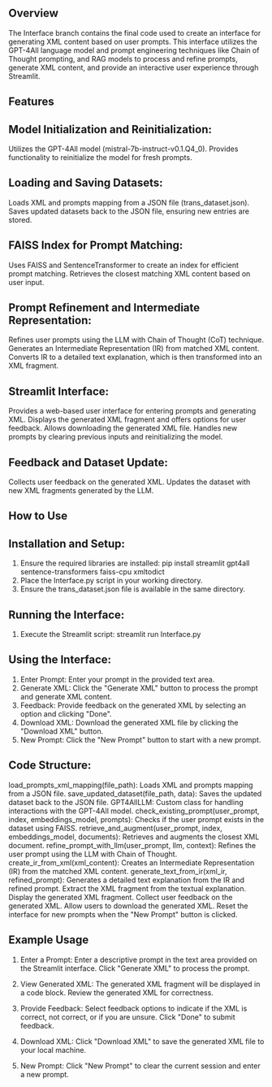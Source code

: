 ## Overview
The Interface branch contains the final code used to create an interface for generating XML content based on user prompts. This interface utilizes the GPT-4All language model and prompt engineering techniques like Chain of Thought prompting, and RAG models to process and refine prompts, generate XML content, and provide an interactive user experience through Streamlit.

## Features
## Model Initialization and Reinitialization:
Utilizes the GPT-4All model (mistral-7b-instruct-v0.1.Q4_0).
Provides functionality to reinitialize the model for fresh prompts.

## Loading and Saving Datasets:
Loads XML and prompts mapping from a JSON file (trans_dataset.json).
Saves updated datasets back to the JSON file, ensuring new entries are stored.

## FAISS Index for Prompt Matching:
Uses FAISS and SentenceTransformer to create an index for efficient prompt matching.
Retrieves the closest matching XML content based on user input.

## Prompt Refinement and Intermediate Representation:
Refines user prompts using the LLM with Chain of Thought (CoT) technique.
Generates an Intermediate Representation (IR) from matched XML content.
Converts IR to a detailed text explanation, which is then transformed into an XML fragment.

## Streamlit Interface:
Provides a web-based user interface for entering prompts and generating XML.
Displays the generated XML fragment and offers options for user feedback.
Allows downloading the generated XML file.
Handles new prompts by clearing previous inputs and reinitializing the model.

## Feedback and Dataset Update:
Collects user feedback on the generated XML.
Updates the dataset with new XML fragments generated by the LLM.


## How to Use

## Installation and Setup:
1. Ensure the required libraries are installed: pip install streamlit gpt4all sentence-transformers faiss-cpu xmltodict
2. Place the Interface.py script in your working directory.
3. Ensure the trans_dataset.json file is available in the same directory.

## Running the Interface:
1. Execute the Streamlit script: streamlit run Interface.py

## Using the Interface:
1. Enter Prompt: Enter your prompt in the provided text area.
2. Generate XML: Click the "Generate XML" button to process the prompt and generate XML content.
3. Feedback: Provide feedback on the generated XML by selecting an option and clicking "Done".
4. Download XML: Download the generated XML file by clicking the "Download XML" button.
5. New Prompt: Click the "New Prompt" button to start with a new prompt.

## Code Structure:
load_prompts_xml_mapping(file_path): Loads XML and prompts mapping from a JSON file.
save_updated_dataset(file_path, data): Saves the updated dataset back to the JSON file.
GPT4AllLLM: Custom class for handling interactions with the GPT-4All model.
check_existing_prompt(user_prompt, index, embeddings_model, prompts): Checks if the user prompt exists in the dataset using FAISS.
retrieve_and_augment(user_prompt, index, embeddings_model, documents): Retrieves and augments the closest XML document.
refine_prompt_with_llm(user_prompt, llm, context): Refines the user prompt using the LLM with Chain of Thought.
create_ir_from_xml(xml_content): Creates an Intermediate Representation (IR) from the matched XML content.
generate_text_from_ir(xml_ir, refined_prompt): Generates a detailed text explanation from the IR and refined prompt.
Extract the XML fragment from the textual explanation.
Display the generated XML fragment.
Collect user feedback on the generated XML.
Allow users to download the generated XML.
Reset the interface for new prompts when the "New Prompt" button is clicked.

## Example Usage
1. Enter a Prompt:
Enter a descriptive prompt in the text area provided on the Streamlit interface.
Click "Generate XML" to process the prompt.

2. View Generated XML:
The generated XML fragment will be displayed in a code block.
Review the generated XML for correctness.

3. Provide Feedback:
Select feedback options to indicate if the XML is correct, not correct, or if you are unsure.
Click "Done" to submit feedback.

4. Download XML:
Click "Download XML" to save the generated XML file to your local machine.

5. New Prompt:
Click "New Prompt" to clear the current session and enter a new prompt.
